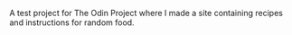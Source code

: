 A test project for The Odin Project where I made a site containing recipes and instructions for random food.
